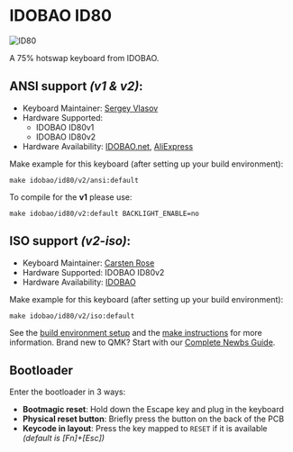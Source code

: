 # IDOBAO ID80

![ID80](https://idobao.github.io/assets/img/idobao-id80.png)

A 75% hotswap keyboard from IDOBAO.

## ANSI support *(v1 & v2)*:

* Keyboard Maintainer: [Sergey Vlasov](https://github.com/sigprof)
* Hardware Supported:
    * IDOBAO ID80v1
    * IDOBAO ID80v2
* Hardware Availability: [IDOBAO.net](https://idobao.net/search?type=product&q=ID80*), [AliExpress](https://www.aliexpress.com/store/5072109/search?origin=y&SearchText=ID80)

Make example for this keyboard (after setting up your build environment):

    make idobao/id80/v2/ansi:default

To compile for the **v1** please use:

    make idobao/id80/v2:default BACKLIGHT_ENABLE=no
    
## ISO support *(v2-iso)*:

* Keyboard Maintainer: [Carsten Rose](https://github.com/cwr10010)
* Hardware Supported: IDOBAO ID80v2
* Hardware Availability: [IDOBAO](https://www.idobao.net/products/idobao-id80v2-75-hot-swappable-mechanical-keyboard-kit)

Make example for this keyboard (after setting up your build environment):

    make idobao/id80/v2/iso:default

See the [build environment setup](https://docs.qmk.fm/#/getting_started_build_tools) and the [make instructions](https://docs.qmk.fm/#/getting_started_make_guide) for more information. Brand new to QMK? Start with our [Complete Newbs Guide](https://docs.qmk.fm/#/newbs).

## Bootloader

Enter the bootloader in 3 ways:

* **Bootmagic reset**: Hold down the Escape key and plug in the keyboard
* **Physical reset button**: Briefly press the button on the back of the PCB
* **Keycode in layout**: Press the key mapped to `RESET` if it is available *(default is [Fn]+[Esc])*
